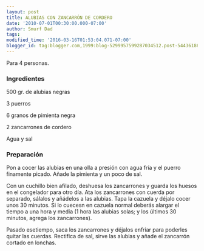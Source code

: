 ```yaml
---
layout: post
title: ALUBIAS CON ZANCARRÓN DE CORDERO
date: '2010-07-01T00:30:00.000-07:00'
author: Smurf Dad
tags: 
modified_time: '2016-03-16T01:53:04.071-07:00'
blogger_id: tag:blogger.com,1999:blog-5299957599287034512.post-5443618641778355382
---
```


Para 4 personas.

<h3>Ingredientes</h3>

500 gr. de alubias negras

3 puerros

6 granos de pimienta negra

2 zancarrones de cordero

Agua y sal

<h3>Preparación</h3>

Pon a cocer las alubias en una olla a presión con agua fría y el puerro finamente picado. Añade la pimienta y un poco de sal.

Con un cuchillo bien afilado, deshuesa los zancarrones y guarda los huesos en el congelador para otro día. Ata los zancarrones con cuerda por separado, sálalos y añádelos a las alubias. Tapa la cazuela y déjalo cocer unos 30 minutos. Si lo cuecesn en cazuela normal deberás alargar el tiempo a una hora y media (1 hora las alubias solas; y los últimos 30 minutos, agrega los zancarrones).

Pasado esetiempo, saca los zancarrones y déjalos enfriar para poderles quitar las cuerdas. Rectifica de sal, sirve las alubias y añade el zancarrón cortado en lonchas.

